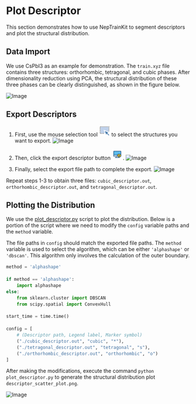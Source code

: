 # Plot Descriptor
This section demonstrates how to use NepTrainKit to segment descriptors and plot the structural distribution.

## Data Import
We use CsPbI3 as an example for demonstration. The `train.xyz` file contains three structures: orthorhombic, tetragonal, and cubic phases. After dimensionality reduction using PCA, the structural distribution of these three phases can be clearly distinguished, as shown in the figure below.

![Image](../_static/image/example/plot_descriptor/main_ui.png)

## Export Descriptors
1. First, use the mouse selection tool <img src="../_static/image/pen.svg" alt="pen" width='30' height='30' /> to select the structures you want to export.
![Image](../_static/image/example/plot_descriptor/select_structure.png)

2. Then, click the export descriptor button <img src="../_static/image/export.svg" alt="pen" width='30' height='30' />.
![Image](../_static/image/example/plot_descriptor/click_export.png)

3. Finally, select the export file path to complete the export.
![Image](../_static/image/example/plot_descriptor/select_path.png)

Repeat steps 1-3 to obtain three files: `cubic_descriptor.out`, `orthorhombic_descriptor.out`, and `tetragonal_descriptor.out`.

## Plotting the Distribution
We use the [plot_descriptor.py](https://github.com/aboys-cb/NepTrainKit/blob/master/tools/plot_descriptor.py) script to plot the distribution. Below is a portion of the script where we need to modify the `config` variable paths and the `method` variable.

The file paths in `config` should match the exported file paths. The `method` variable is used to select the algorithm, which can be either `'alphashape'` or `'dbscan'`. This algorithm only involves the calculation of the outer boundary.

```python
method = 'alphashape'

if method == 'alphashape':
    import alphashape
else:
    from sklearn.cluster import DBSCAN
    from scipy.spatial import ConvexHull

start_time = time.time()

config = [
    # (Descriptor path, Legend label, Marker symbol)
    ("./cubic_descriptor.out", "cubic", "*"),
    ("./tetragonal_descriptor.out", "tetragonal", "s"),
    ("./orthorhombic_descriptor.out", "orthorhombic", "o")
]
```

After making the modifications, execute the command `python plot_descriptor.py` to generate the structural distribution plot `descriptor_scatter_plot.png`.

![Image](../_static/image/example/plot_descriptor/descriptor_scatter_plot.png)